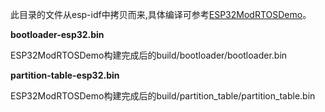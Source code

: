 此目录的文件从esp-idf中拷贝而来,具体编译可参考[ESP32ModRTOSDemo](https://github.com/HEYAHONG/ESP32ModRTOSDemo.git)。

**bootloader-esp32.bin**

ESP32ModRTOSDemo构建完成后的build/bootloader/bootloader.bin

**partition-table-esp32.bin**

ESP32ModRTOSDemo构建完成后的build/partition_table/partition_table.bin